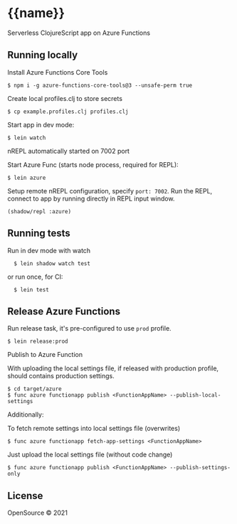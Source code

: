 # {{name}}

Serverless ClojureScript app on Azure Functions

## Running locally

Install Azure Functions Core Tools

    $ npm i -g azure-functions-core-tools@3 --unsafe-perm true

Create local profiles.clj to store secrets

    $ cp example.profiles.clj profiles.clj

Start app in dev mode:

    $ lein watch

nREPL automatically started on 7002 port

Start Azure Func (starts node process, required for REPL):

    $ lein azure

Setup remote nREPL configuration, specify `port: 7002`.
Run the REPL, connect to app by running directly in REPL input window.

`(shadow/repl :azure)`

## Running tests

Run in dev mode with watch

      $ lein shadow watch test

or run once, for CI:

      $ lein test

## Release Azure Functions

Run release task, it's pre-configured to use `prod` profile.

    $ lein release:prod

Publish to Azure Function

With uploading the local settings file, 
if released with production profile, should contains production settings.

    $ cd target/azure
    $ func azure functionapp publish <FunctionAppName> --publish-local-settings

Additionally:

To fetch remote settings into local settings file (overwrites)

    $ func azure functionapp fetch-app-settings <FunctionAppName>

Just upload the local settings file (without code change)

    $ func azure functionapp publish <FunctionAppName> --publish-settings-only

## License

OpenSource © 2021

